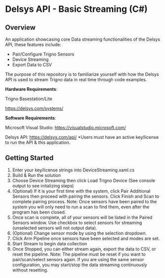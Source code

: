 # Delsys API - Basic Streaming (C#) #

## Overview ##

An application showcasing core Data streaming functionalities of the Delsys API, these features include:
* Pair/Configure Trigno Sensors
* Device Streaming
* Export Data to CSV

The purpose of this repository is to familiarize yourself with how the Delsys API is used to stream Trigno data in real time through code examples. 

**Hardware Requirements**:

Trigno Basestation/Lite

https://delsys.com/systems/

**Software Requirements**:

Microsoft Visual Studio:
https://visualstudio.microsoft.com/

Delsys API:
https://delsys.com/api/
*Users must have an active key/license to run the API & this application.

## Getting Started ##

1) Enter your key/license strings into DeviceStreaming.xaml.cs 
2) Build & Run the solution
3) Choose Device Streaming then click Load Trigno Device (See console output to see initalizing steps)
4) (Optional) If it is your first time with the system, click Pair Additional Sensors then proceed with pairing the sensors. Click Finish and Scan to complete pairing process. 
   Note: Once sensors have been paired to the system you will only need to run a scan to find them, even after the program has been closed.
5) Once scan is complete, all of your sensors will be listed in the Paired Sensors window. Use checkbox to select sensors for streaming (unselected sensors will not output data).
6) (Optional) Change sensor mode by using the selection dropdown.
7) Click Arm Pipeline once sensors have been selected and modes are set. 
8) Start Stream to begin data collection
9) Once Stopped, you can either stream again, export the data to CSV, or reset the pipeline. 
    Note: The pipeline must be reset if you want to pair/scan/select sensors again. If you are using the same sensor configuration, you may start/stop the data streaming continuously without resetting.



